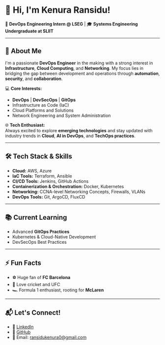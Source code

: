 # 👋 Hi, I'm Kenura Ransidu!  
🚀 **DevOps Engineering Intern @ LSEG** | 🎓 **Systems Engineering Undergraduate at SLIIT**  

---

## 🌟 About Me  
I'm a passionate **DevOps Engineer** in the making with a strong interest in **Infrastructure**, **Cloud Computing**, and **Networking**. My focus lies in bridging the gap between development and operations through **automation**, **security**, and **collaboration**.  

💻 **Core Interests:**  
- **DevOps** | **DevSecOps** | **GitOps**  
- Infrastructure as Code (IaC)  
- Cloud Platforms and Solutions  
- Network Engineering and System Administration  

🌐 **Tech Enthusiast:**  
Always excited to explore **emerging technologies** and stay updated with industry trends in **Cloud**, **AI in DevOps**, and **TechOps practices**.

---

## 🛠️ Tech Stack & Skills  
- **Cloud:** AWS, Azure  
- **IaC Tools:** Terraform, Ansible  
- **CI/CD Tools:** Jenkins, GitHub Actions  
- **Containerization & Orchestration:** Docker, Kubernetes  
- **Networking:** CCNA-level Networking Concepts, Firewalls, VLANs  
- **DevOps Tools:** Git, ArgoCD, FluxCD  

---



## 📚 Current Learning  
- Advanced **GitOps Practices**  
- Kubernetes & Cloud-Native Development  
- DevSecOps Best Practices  

---

## ⚡ Fun Facts  
- ⚽ Huge fan of **FC Barcelona**  
- 🏏 Love cricket and UFC  
- 🏎️ Formula 1 enthusiast, rooting for **McLaren**  

---

## 📬 Let's Connect!  
- 💼 [LinkedIn](https://www.linkedin.com/in/kenura-ransidu-aa37102b1)  
- 🌟 [GitHub](https://github.com/KenuraRansidu)  
- 📧 Email: ransidukenura0@gmail.com 
